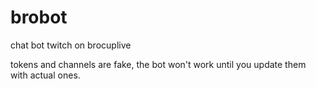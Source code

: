 # brobot
chat bot twitch on brocuplive


tokens and channels are fake, the bot won't work until you update them with actual ones.
